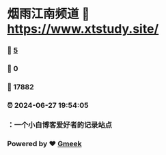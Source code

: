 # 烟雨江南频道 :link: https://www.xtstudy.site/ 
### :page_facing_up: [5](https://www.xtstudy.site//tag.html) 
### :speech_balloon: 0 
### :hibiscus: 17882 
### :alarm_clock: 2024-06-27 19:54:05 
### ：一个小白博客爱好者的记录站点
### Powered by :heart: [Gmeek](https://github.com/Meekdai/Gmeek)
